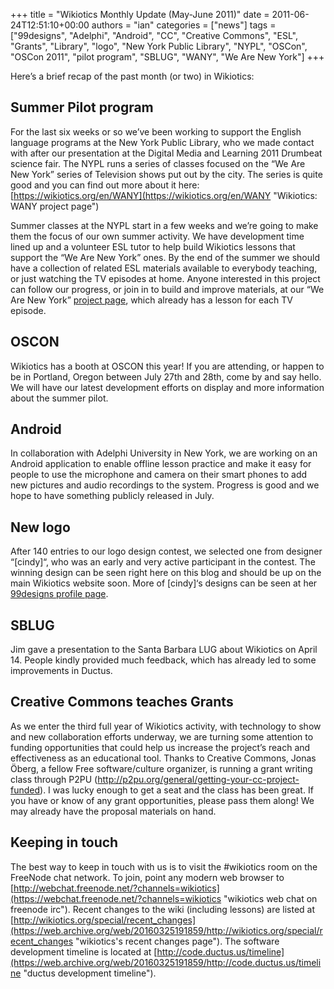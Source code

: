 +++
title = "Wikiotics Monthly Update (May-June 2011)"
date = 2011-06-24T12:51:10+00:00
authors = "ian"
categories = ["news"]
tags = ["99designs", "Adelphi", "Android", "CC", "Creative Commons", "ESL", "Grants", "Library", "logo", "New York Public Library", "NYPL", "OSCon", "OSCon 2011", "pilot program", "SBLUG", "WANY", "We Are New York"]
+++

Here’s a brief recap of the past month (or two) in Wikiotics:

## Summer Pilot program

For the last six weeks or so we’ve been working to support the English language programs at the New York Public Library, who we made contact with after our presentation at the Digital Media and Learning 2011 Drumbeat science fair. The NYPL runs a series of classes focused on the “We Are New York” series of Television shows put out by the city. The series is quite good and you can find out more about it here: [https://wikiotics.org/en/WANY](https://wikiotics.org/en/WANY "Wikiotics: WANY project page")

Summer classes at the NYPL start in a few weeks and we’re going to make them the focus of our own summer activity. We have development time lined up and a volunteer ESL tutor to help build Wikiotics lessons that support the “We Are New York” ones. By the end of the summer we should have a collection of related ESL materials available to everybody teaching, or just watching the TV episodes at home. Anyone interested in this project can follow our progress, or join in to build and improve materials, at our “We Are New York” [project page](/en/WANY "Wikiotics: WANY project page"), which already has a lesson for each TV episode.

## OSCON

Wikiotics has a booth at OSCON this year! If you are attending, or happen to be in Portland, Oregon between July 27th and 28th, come by and say hello. We will have our latest development efforts on display and more information about the summer pilot.

## Android

In collaboration with Adelphi University in New York, we are working on an Android application to enable offline lesson practice and make it easy for people to use the microphone and camera on their smart phones to add new pictures and audio recordings to the system. Progress is good and we hope to have something publicly released in July.

## New logo

After 140 entries to our logo design contest, we selected one from designer “\[cindy\]“, who was an early and very active participant in the contest. The winning design can be seen right here on this blog and should be up on the main Wikiotics website soon. More of \[cindy\]‘s designs can be seen at her [99designs profile page](https://99designs.com/users/335159 "[cindy]'s 99design profile page").

## SBLUG

Jim gave a presentation to the Santa Barbara LUG about Wikiotics on April 14. People kindly provided much feedback, which has already led to some improvements in Ductus.

## Creative Commons teaches Grants

As we enter the third full year of Wikiotics activity, with technology to show and new collaboration efforts underway, we are turning some attention to funding opportunities that could help us increase the project’s reach and effectiveness as an educational tool. Thanks to Creative Commons, Jonas Öberg, a fellow Free software/culture organizer, is running a grant writing class through P2PU (http://p2pu.org/general/getting-your-cc-project-funded). I was lucky enough to get a seat and the class has been great. If you have or know of any grant opportunities, please pass them along! We may already have the proposal materials on hand.

## Keeping in touch

The best way to keep in touch with us is to visit the #wikiotics room on the FreeNode chat network. To join, point any modern web browser to [http://webchat.freenode.net/?channels=wikiotics](https://webchat.freenode.net/?channels=wikiotics "wikiotics web chat on freenode irc"). Recent changes to the wiki (including lessons) are listed at [http://wikiotics.org/special/recent_changes](https://web.archive.org/web/20160325191859/http://wikiotics.org/special/recent_changes "wikiotics's recent changes page"). The software development timeline is located at [http://code.ductus.us/timeline](https://web.archive.org/web/20160325191859/http://code.ductus.us/timeline "ductus development timeline").
